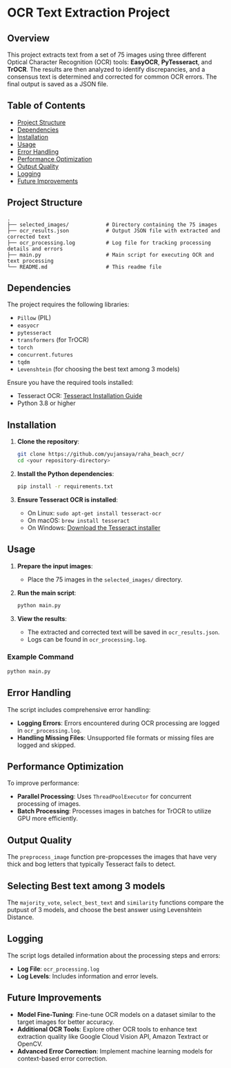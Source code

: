 # OCR Text Extraction Project

## Overview

This project extracts text from a set of 75 images using three different Optical Character Recognition (OCR) tools: **EasyOCR**, **PyTesseract**, and **TrOCR**. The results are then analyzed to identify discrepancies, and a consensus text is determined and corrected for common OCR errors. The final output is saved as a JSON file.

## Table of Contents

- [Project Structure](#project-structure)
- [Dependencies](#dependencies)
- [Installation](#installation)
- [Usage](#usage)
- [Error Handling](#error-handling)
- [Performance Optimization](#performance-optimization)
- [Output Quality](#output-quality)
- [Logging](#logging)
- [Future Improvements](#future-improvements)

## Project Structure

```
.
├── selected_images/            # Directory containing the 75 images
├── ocr_results.json            # Output JSON file with extracted and corrected text
├── ocr_processing.log          # Log file for tracking processing details and errors
├── main.py                     # Main script for executing OCR and text processing
└── README.md                   # This readme file
```

## Dependencies

The project requires the following libraries:

- `Pillow` (PIL)
- `easyocr`
- `pytesseract`
- `transformers` (for TrOCR)
- `torch`
- `concurrent.futures`
- `tqdm`
- `Levenshtein` (for choosing the best text among 3 models)

Ensure you have the required tools installed:

- Tesseract OCR: [Tesseract Installation Guide](https://github.com/tesseract-ocr/tesseract)
- Python 3.8 or higher

## Installation

1. **Clone the repository**:
   ```bash
   git clone https://github.com/yujansaya/raha_beach_ocr/
   cd <your repository-directory>
   ```

2. **Install the Python dependencies**:
   ```bash
   pip install -r requirements.txt
   ```

3. **Ensure Tesseract OCR is installed**:
   - On Linux: `sudo apt-get install tesseract-ocr`
   - On macOS: `brew install tesseract`
   - On Windows: [Download the Tesseract installer](https://github.com/tesseract-ocr/tesseract/wiki)

## Usage

1. **Prepare the input images**:
   - Place the 75 images in the `selected_images/` directory.

2. **Run the main script**:
   ```bash
   python main.py
   ```

3. **View the results**:
   - The extracted and corrected text will be saved in `ocr_results.json`.
   - Logs can be found in `ocr_processing.log`.

### Example Command

```bash
python main.py
```

## Error Handling

The script includes comprehensive error handling:
- **Logging Errors**: Errors encountered during OCR processing are logged in `ocr_processing.log`.
- **Handling Missing Files**: Unsupported file formats or missing files are logged and skipped.

## Performance Optimization

To improve performance:
- **Parallel Processing**: Uses `ThreadPoolExecutor` for concurrent processing of images.
- **Batch Processing**: Processes images in batches for TrOCR to utilize GPU more efficiently.

## Output Quality

The `preprocess_image` function pre-propcesses the images that have very thick and bog letters that typically Tesseract fails to detect.

## Selecting Best text among 3 models

The `majority_vote`,  `select_best_text` and `similarity` functions compare the putpust of 3 models, and choose the best answer using Levenshtein Distance.

## Logging

The script logs detailed information about the processing steps and errors:
- **Log File**: `ocr_processing.log`
- **Log Levels**: Includes information and error levels.

## Future Improvements

- **Model Fine-Tuning**: Fine-tune OCR models on a dataset similar to the target images for better accuracy.
- **Additional OCR Tools**: Explore other OCR tools to enhance text extraction quality like Google Cloud Vision API, Amazon Textract or OpenCV.
- **Advanced Error Correction**: Implement machine learning models for context-based error correction.
